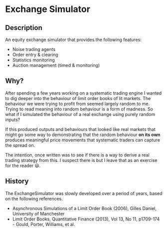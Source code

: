 
# Exchange Simulator

Description
-----------

An equity exchange simulator that provides the following features:

* Noise trading agents
* Order entry & clearing
* Statistics monitoring
* Auction management (timed & monitoring)

Why?
----

After spending a few years working on a systematic trading engine I wanted to dig deeper into the behaviour of limit 
order books of lit markets.  The behaviour we were trying to profit from seemed largely random to me.  Trying to read
meaning into random behaviour is a form of madness.  So what if I simulated the behaviour of a real exchange using 
purely random inputs?  

If this produced outputs and behaviours that looked like real markets that might go some way to demonstrating that 
the random behaviour **on its own** produces meaningful price movements that systematic traders can capture the spread
on.  

The intention, once written was to see if there is a way to derive a real trading strategy from this.  I suspect there
is but I leave that as an exercise for the reader :smiley:.



History
-------

The ExchangeSimulator was slowly developed over a period of years, based on the following  references.   

* Asynchronous Simulations of a Limit Order Book (2006), Gilles Daniel, University of Manchester
* Limit Order Books, Quantitative Finance (2013), Vol 13, No 11, p1709-174 - Gould, Porter, Williams, et al.



